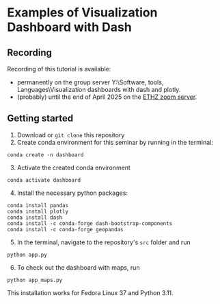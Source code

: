 # Examples of Visualization Dashboard with Dash

## Recording

Recording of this tutorial is available:
  - permanently on the group server Y:\Software, tools, Languages\Visualization dashboards with dash and plotly.
  - (probably) until the end of April 2025 on the [ETHZ zoom server](https://ethz.zoom.us/rec/share/1PvkXqkOpUAiyPJ90zTgcf3Ui2io1vRO-sSnbsiLIOfvsAFz3cDh_z2KqHMLzoMC.WRA-z9eET82BX9Oe).

## Getting started

1. Download or `git clone` this repository
2. Create conda environment for this seminar by running in the terminal:

```
conda create -n dashboard
```

3. Activate the created conda environment

```
conda activate dashboard
```

4. Install the necessary python packages:

```
conda install pandas
conda install plotly
conda install dash
conda install -c conda-forge dash-bootstrap-components
conda install -c conda-forge geopandas
```

5. In the terminal, navigate to the repository's `src` folder and run

```
python app.py
```

6. To check out the dashboard with maps, run

```
python app_maps.py
```

This installation works for Fedora Linux 37 and Python 3.11.
